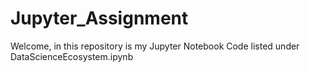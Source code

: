 # Jupyter_Assignment

Welcome, in this repository is my Jupyter Notebook Code listed under DataScienceEcosystem.ipynb
